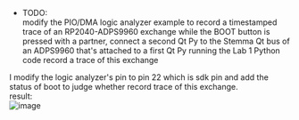 * TODO:<br>
modify the PIO/DMA logic analyzer example to record a timestamped trace of an RP2040-ADPS9960 exchange while the BOOT button is pressed
with a partner, connect a second Qt Py to the Stemma Qt bus of an ADPS9960 that's attached to a first Qt Py running the Lab 1 Python code
record a trace of this exchange

I modify the logic analyzer's pin to pin 22 which is sdk pin and add the status of boot to judge whether record trace of this exchange.<br>
result:<br>
![image](https://user-images.githubusercontent.com/114272466/202813409-376711e9-6545-4901-bcdf-84ecc1f75af0.png)

